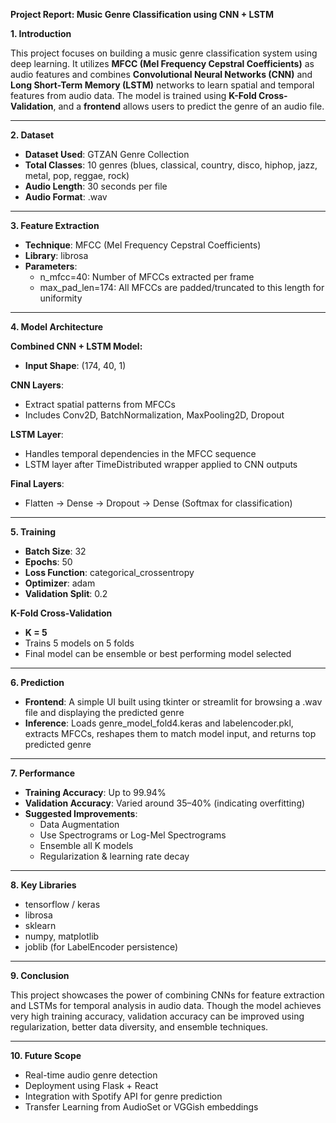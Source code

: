 ﻿**Project Report: Music Genre Classification using CNN + LSTM**

**1. Introduction**

This project focuses on building a music genre classification system using deep learning. It utilizes **MFCC (Mel Frequency Cepstral Coefficients)** as audio features and combines **Convolutional Neural Networks (CNN)** and **Long Short-Term Memory (LSTM)** networks to learn spatial and temporal features from audio data. The model is trained using **K-Fold Cross-Validation**, and a **frontend** allows users to predict the genre of an audio file.

-----
**2. Dataset**

- **Dataset Used**: GTZAN Genre Collection
- **Total Classes**: 10 genres (blues, classical, country, disco, hiphop, jazz, metal, pop, reggae, rock)
- **Audio Length**: 30 seconds per file
- **Audio Format**: .wav
-----
**3. Feature Extraction**

- **Technique**: MFCC (Mel Frequency Cepstral Coefficients)
- **Library**: librosa
- **Parameters**:
  - n\_mfcc=40: Number of MFCCs extracted per frame
  - max\_pad\_len=174: All MFCCs are padded/truncated to this length for uniformity
-----
**4. Model Architecture**

**Combined CNN + LSTM Model:**

- **Input Shape**: (174, 40, 1)

**CNN Layers**:

- Extract spatial patterns from MFCCs
- Includes Conv2D, BatchNormalization, MaxPooling2D, Dropout

**LSTM Layer**:

- Handles temporal dependencies in the MFCC sequence
- LSTM layer after TimeDistributed wrapper applied to CNN outputs

**Final Layers**:

- Flatten → Dense → Dropout → Dense (Softmax for classification)
-----
**5. Training**

- **Batch Size**: 32
- **Epochs**: 50
- **Loss Function**: categorical\_crossentropy
- **Optimizer**: adam
- **Validation Split**: 0.2

**K-Fold Cross-Validation**

- **K = 5**
- Trains 5 models on 5 folds
- Final model can be ensemble or best performing model selected
-----
**6. Prediction**

- **Frontend**: A simple UI built using tkinter or streamlit for browsing a .wav file and displaying the predicted genre
- **Inference**: Loads genre\_model\_fold4.keras and labelencoder.pkl, extracts MFCCs, reshapes them to match model input, and returns top predicted genre
-----
**7. Performance**

- **Training Accuracy**: Up to 99.94%
- **Validation Accuracy**: Varied around 35–40% (indicating overfitting)
- **Suggested Improvements**:
  - Data Augmentation
  - Use Spectrograms or Log-Mel Spectrograms
  - Ensemble all K models
  - Regularization & learning rate decay
-----
**8. Key Libraries**

- tensorflow / keras
- librosa
- sklearn
- numpy, matplotlib
- joblib (for LabelEncoder persistence)
-----
**9. Conclusion**

This project showcases the power of combining CNNs for feature extraction and LSTMs for temporal analysis in audio data. Though the model achieves very high training accuracy, validation accuracy can be improved using regularization, better data diversity, and ensemble techniques.

-----
**10. Future Scope**

- Real-time audio genre detection
- Deployment using Flask + React
- Integration with Spotify API for genre prediction
- Transfer Learning from AudioSet or VGGish embeddings

